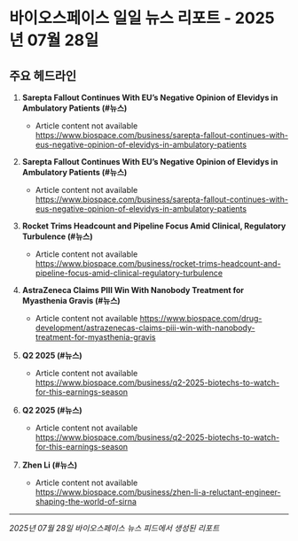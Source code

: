 # 바이오스페이스 일일 뉴스 리포트 - 2025년 07월 28일


## 주요 헤드라인

1. **Sarepta Fallout Continues With EU’s Negative Opinion of Elevidys in Ambulatory Patients (#뉴스)**
   - Article content not available
   <https://www.biospace.com/business/sarepta-fallout-continues-with-eus-negative-opinion-of-elevidys-in-ambulatory-patients>

2. **Sarepta Fallout Continues With EU’s Negative Opinion of Elevidys in Ambulatory Patients (#뉴스)**
   - Article content not available
   <https://www.biospace.com/business/sarepta-fallout-continues-with-eus-negative-opinion-of-elevidys-in-ambulatory-patients>

3. **Rocket Trims Headcount and Pipeline Focus Amid Clinical, Regulatory Turbulence (#뉴스)**
   - Article content not available
   <https://www.biospace.com/business/rocket-trims-headcount-and-pipeline-focus-amid-clinical-regulatory-turbulence>

4. **AstraZeneca Claims PIII Win With Nanobody Treatment for Myasthenia Gravis (#뉴스)**
   - Article content not available
   <https://www.biospace.com/drug-development/astrazenecas-claims-piii-win-with-nanobody-treatment-for-myasthenia-gravis>

5. **Q2 2025 (#뉴스)**
   - Article content not available
   <https://www.biospace.com/business/q2-2025-biotechs-to-watch-for-this-earnings-season>

6. **Q2 2025 (#뉴스)**
   - Article content not available
   <https://www.biospace.com/business/q2-2025-biotechs-to-watch-for-this-earnings-season>

7. **Zhen Li (#뉴스)**
   - Article content not available
   <https://www.biospace.com/business/zhen-li-a-reluctant-engineer-shaping-the-world-of-sirna>


---
*2025년 07월 28일 바이오스페이스 뉴스 피드에서 생성된 리포트*